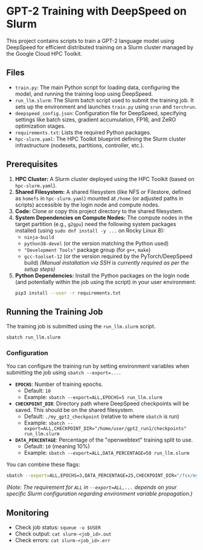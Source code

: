 # GPT-2 Training with DeepSpeed on Slurm

This project contains scripts to train a GPT-2 language model using DeepSpeed for efficient distributed training on a Slurm cluster managed by the Google Cloud HPC Toolkit.

## Files

*   `train.py`: The main Python script for loading data, configuring the model, and running the training loop using DeepSpeed.
*   `run_llm.slurm`: The Slurm batch script used to submit the training job. It sets up the environment and launches `train.py` using `srun` and `torchrun`.
*   `deepspeed_config.json`: Configuration file for DeepSpeed, specifying settings like batch sizes, gradient accumulation, FP16, and ZeRO optimization stages.
*   `requirements.txt`: Lists the required Python packages.
*   `hpc-slurm.yaml`: The HPC Toolkit blueprint defining the Slurm cluster infrastructure (nodesets, partitions, controller, etc.).

## Prerequisites

1.  **HPC Cluster:** A Slurm cluster deployed using the HPC Toolkit (based on `hpc-slurm.yaml`).
2.  **Shared Filesystem:** A shared filesystem (like NFS or Filestore, defined as `homefs` in `hpc-slurm.yaml`) mounted at `/home` (or adjusted paths in scripts) accessible by the login node and compute nodes.
3.  **Code:** Clone or copy this project directory to the shared filesystem.
4.  **System Dependencies on Compute Nodes:** The compute nodes in the target partition (e.g., `g2gpu`) need the following system packages installed (using `sudo dnf install -y ...` on Rocky Linux 8):
    *   `ninja-build`
    *   `python38-devel` (or the version matching the Python used)
    *   `"Development Tools"` package group (for `g++`, `make`)
    *   `gcc-toolset-12` (or the version required by the PyTorch/DeepSpeed build)
    *(Manual installation via SSH is currently required as per the setup steps)*
5.  **Python Dependencies:** Install the Python packages on the login node (and potentially within the job using the script) in your user environment:
    ```bash
    pip3 install --user -r requirements.txt
    ```

## Running the Training Job

The training job is submitted using the `run_llm.slurm` script.

```bash
sbatch run_llm.slurm
```

### Configuration

You can configure the training run by setting environment variables when submitting the job using `sbatch --export=...`.

*   **`EPOCHS`**: Number of training epochs.
    *   Default: `10`
    *   Example: `sbatch --export=ALL,EPOCHS=5 run_llm.slurm`
*   **`CHECKPOINT_DIR`**: Directory path where DeepSpeed checkpoints will be saved. This should be on the shared filesystem.
    *   Default: `./my_gpt2_checkpoint` (relative to where `sbatch` is run)
    *   Example: `sbatch --export=ALL,CHECKPOINT_DIR="/home/user/gpt2_run1/checkpoints" run_llm.slurm`
*   **`DATA_PERCENTAGE`**: Percentage of the "openwebtext" training split to use.
    *   Default: `10` (meaning 10%)
    *   Example: `sbatch --export=ALL,DATA_PERCENTAGE=50 run_llm.slurm`

You can combine these flags:

```bash
sbatch --export=ALL,EPOCHS=3,DATA_PERCENTAGE=25,CHECKPOINT_DIR="/fsx/my_training_run" run_llm.slurm
```

*(Note: The requirement for `ALL` in `--export=ALL,...` depends on your specific Slurm configuration regarding environment variable propagation.)*

## Monitoring

*   Check job status: `squeue -u $USER`
*   Check output: `cat slurm-<job_id>.out`
*   Check errors: `cat slurm-<job_id>.err` 